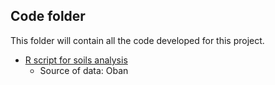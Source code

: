 ## Code folder

This folder will contain  all the code developed for this project. 

- [R script for soils analysis](soils-script.R)
  - Source of data: Oban
